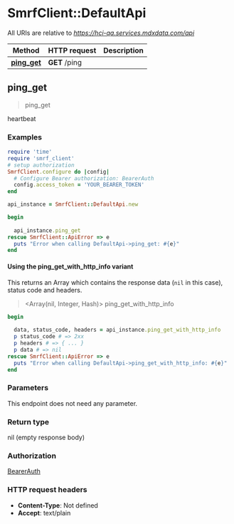 # SmrfClient::DefaultApi

All URIs are relative to *https://hci-qa.services.mdxdata.com/api*

| Method | HTTP request | Description |
| ------ | ------------ | ----------- |
| [**ping_get**](DefaultApi.md#ping_get) | **GET** /ping |  |


## ping_get

> ping_get



heartbeat

### Examples

```ruby
require 'time'
require 'smrf_client'
# setup authorization
SmrfClient.configure do |config|
  # Configure Bearer authorization: BearerAuth
  config.access_token = 'YOUR_BEARER_TOKEN'
end

api_instance = SmrfClient::DefaultApi.new

begin
  
  api_instance.ping_get
rescue SmrfClient::ApiError => e
  puts "Error when calling DefaultApi->ping_get: #{e}"
end
```

#### Using the ping_get_with_http_info variant

This returns an Array which contains the response data (`nil` in this case), status code and headers.

> <Array(nil, Integer, Hash)> ping_get_with_http_info

```ruby
begin
  
  data, status_code, headers = api_instance.ping_get_with_http_info
  p status_code # => 2xx
  p headers # => { ... }
  p data # => nil
rescue SmrfClient::ApiError => e
  puts "Error when calling DefaultApi->ping_get_with_http_info: #{e}"
end
```

### Parameters

This endpoint does not need any parameter.

### Return type

nil (empty response body)

### Authorization

[BearerAuth](../README.md#BearerAuth)

### HTTP request headers

- **Content-Type**: Not defined
- **Accept**: text/plain

